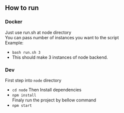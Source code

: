 ## How to run
### Docker
Just use run.sh at node directory  
You can pass number of instances you want to the script  
Example:  
* `bash run.sh 3`
* This should make 3 instances of node backend.

### Dev
First step into `node` directory
* `cd node`
Then Install dependencies
* `npm install`  
Finaly run the project by bellow command
* `npm start`
